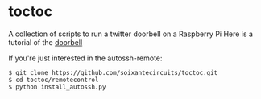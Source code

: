 toctoc
======

A collection of scripts to run a twitter doorbell on a Raspberry Pi
Here is a tutorial of the [doorbell](https://github.com/soixantecircuits/toctoc/blob/master/Overview.md)

If you're just interested in the autossh-remote:
```
$ git clone https://github.com/soixantecircuits/toctoc.git
$ cd toctoc/remotecontrol
$ python install_autossh.py
```
